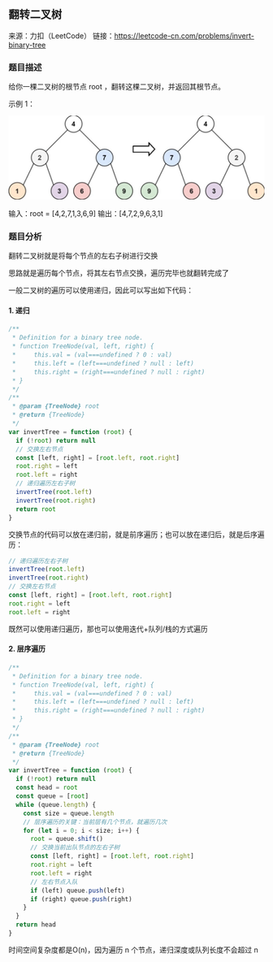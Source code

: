 ## 翻转二叉树

来源：力扣（LeetCode）
链接：https://leetcode-cn.com/problems/invert-binary-tree

### 题目描述

给你一棵二叉树的根节点 root ，翻转这棵二叉树，并返回其根节点。

示例 1：

<img src="readme.assets/image-20220324212557319.png" alt="image-20220324212557319" style="zoom:67%;" />

输入：root = [4,2,7,1,3,6,9]
输出：[4,7,2,9,6,3,1]

### 题目分析

翻转二叉树就是将每个节点的左右子树进行交换

思路就是遍历每个节点，将其左右节点交换，遍历完毕也就翻转完成了

一般二叉树的遍历可以使用递归，因此可以写出如下代码：

#### 1. 递归

```js
/**
 * Definition for a binary tree node.
 * function TreeNode(val, left, right) {
 *     this.val = (val===undefined ? 0 : val)
 *     this.left = (left===undefined ? null : left)
 *     this.right = (right===undefined ? null : right)
 * }
 */
/**
 * @param {TreeNode} root
 * @return {TreeNode}
 */
var invertTree = function (root) {
  if (!root) return null
  // 交换左右节点
  const [left, right] = [root.left, root.right]
  root.right = left
  root.left = right
  // 递归遍历左右子树
  invertTree(root.left)
  invertTree(root.right)
  return root
}
```

交换节点的代码可以放在递归前，就是前序遍历；也可以放在递归后，就是后序遍历：

```js
// 递归遍历左右子树
invertTree(root.left)
invertTree(root.right)
// 交换左右节点
const [left, right] = [root.left, root.right]
root.right = left
root.left = right
```

既然可以使用递归遍历，那也可以使用迭代+队列/栈的方式遍历

#### 2. 层序遍历

```js
/**
 * Definition for a binary tree node.
 * function TreeNode(val, left, right) {
 *     this.val = (val===undefined ? 0 : val)
 *     this.left = (left===undefined ? null : left)
 *     this.right = (right===undefined ? null : right)
 * }
 */
/**
 * @param {TreeNode} root
 * @return {TreeNode}
 */
var invertTree = function (root) {
  if (!root) return null
  const head = root
  const queue = [root]
  while (queue.length) {
    const size = queue.length
    // 层序遍历的关键：当前层有几个节点，就遍历几次
    for (let i = 0; i < size; i++) {
      root = queue.shift()
      // 交换当前出队节点的左右子树
      const [left, right] = [root.left, root.right]
      root.right = left
      root.left = right
      // 左右节点入队
      if (left) queue.push(left)
      if (right) queue.push(right)
    }
  }
  return head
}
```

时间空间复杂度都是O(n)，因为遍历 n 个节点，递归深度或队列长度不会超过 n

